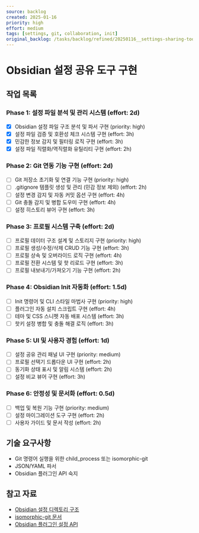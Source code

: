 ```yaml
---
source: backlog
created: 2025-01-16
priority: high
effort: medium
tags: [settings, git, collaboration, init]
original_backlog: /tasks/backlog/refined/20250116__settings-sharing-tool.md
---
```


# Obsidian 설정 공유 도구 구현

## 작업 목록

### Phase 1: 설정 파일 분석 및 관리 시스템 (effort: 2d)
- [x] Obsidian 설정 파일 구조 분석 및 파서 구현 (priority: high)
- [x] 설정 파일 검증 및 호환성 체크 시스템 구현 (effort: 3h)
- [x] 민감한 정보 감지 및 필터링 로직 구현 (effort: 3h)
- [x] 설정 파일 직렬화/역직렬화 유틸리티 구현 (effort: 2h)

### Phase 2: Git 연동 기능 구현 (effort: 2d)
- [ ] Git 저장소 초기화 및 연결 기능 구현 (priority: high)
- [ ] .gitignore 템플릿 생성 및 관리 (민감 정보 제외) (effort: 2h)
- [ ] 설정 변경 감지 및 자동 커밋 옵션 구현 (effort: 4h)
- [ ] Git 충돌 감지 및 병합 도우미 구현 (effort: 4h)
- [ ] 설정 히스토리 뷰어 구현 (effort: 3h)

### Phase 3: 프로필 시스템 구축 (effort: 2d)
- [ ] 프로필 데이터 구조 설계 및 스토리지 구현 (priority: high)
- [ ] 프로필 생성/수정/삭제 CRUD 기능 구현 (effort: 3h)
- [ ] 프로필 상속 및 오버라이드 로직 구현 (effort: 4h)
- [ ] 프로필 전환 시스템 및 핫 리로드 구현 (effort: 3h)
- [ ] 프로필 내보내기/가져오기 기능 구현 (effort: 2h)

### Phase 4: Obsidian Init 자동화 (effort: 1.5d)
- [ ] Init 명령어 및 CLI 스타일 마법사 구현 (priority: high)
- [ ] 플러그인 자동 설치 스크립트 구현 (effort: 4h)
- [ ] 테마 및 CSS 스니펫 자동 배포 시스템 (effort: 3h)
- [ ] 핫키 설정 병합 및 충돌 해결 로직 (effort: 3h)

### Phase 5: UI 및 사용자 경험 (effort: 1d)
- [ ] 설정 공유 관리 패널 UI 구현 (priority: medium)
- [ ] 프로필 선택기 드롭다운 UI 구현 (effort: 2h)
- [ ] 동기화 상태 표시 및 알림 시스템 (effort: 2h)
- [ ] 설정 비교 뷰어 구현 (effort: 3h)

### Phase 6: 안정성 및 문서화 (effort: 0.5d)
- [ ] 백업 및 복원 기능 구현 (priority: medium)
- [ ] 설정 마이그레이션 도구 구현 (effort: 2h)
- [ ] 사용자 가이드 및 문서 작성 (effort: 2h)

## 기술 요구사항
- Git 명령어 실행을 위한 child_process 또는 isomorphic-git
- JSON/YAML 파서
- Obsidian 플러그인 API 숙지

## 참고 자료
- [Obsidian 설정 디렉토리 구조](https://docs.obsidian.md/Advanced+topics/Obsidian+URI)
- [isomorphic-git 문서](https://isomorphic-git.org/)
- [Obsidian 플러그인 설정 API](https://docs.obsidian.md/Plugins/User+interface/Settings)